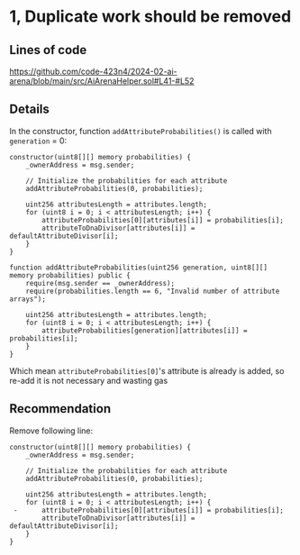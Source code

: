 # 1, Duplicate work should be removed

## Lines of code
https://github.com/code-423n4/2024-02-ai-arena/blob/main/src/AiArenaHelper.sol#L41-#L52

## Details
In the constructor, function `addAttributeProbabilities()` is called with `generation` = 0:

    constructor(uint8[][] memory probabilities) {
        _ownerAddress = msg.sender;

        // Initialize the probabilities for each attribute
        addAttributeProbabilities(0, probabilities);

        uint256 attributesLength = attributes.length;
        for (uint8 i = 0; i < attributesLength; i++) {
            attributeProbabilities[0][attributes[i]] = probabilities[i];
            attributeToDnaDivisor[attributes[i]] = defaultAttributeDivisor[i];
        }
    }

    function addAttributeProbabilities(uint256 generation, uint8[][] memory probabilities) public {
        require(msg.sender == _ownerAddress);
        require(probabilities.length == 6, "Invalid number of attribute arrays");

        uint256 attributesLength = attributes.length;
        for (uint8 i = 0; i < attributesLength; i++) {
            attributeProbabilities[generation][attributes[i]] = probabilities[i];
        }
    }

Which mean `attributeProbabilities[0]`'s attribute is already is added, so re-add it is not necessary and wasting gas

## Recommendation
Remove following line:

    constructor(uint8[][] memory probabilities) {
        _ownerAddress = msg.sender;

        // Initialize the probabilities for each attribute
        addAttributeProbabilities(0, probabilities);

        uint256 attributesLength = attributes.length;
        for (uint8 i = 0; i < attributesLength; i++) {
     -      attributeProbabilities[0][attributes[i]] = probabilities[i];
            attributeToDnaDivisor[attributes[i]] = defaultAttributeDivisor[i];
        }
    }